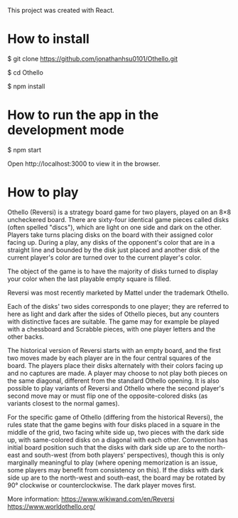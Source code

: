 This project was created with React.

# How to install

$ git clone https://github.com/jonathanhsu0101/Othello.git

$ cd Othello

$ npm install

# How to run the app in the development mode

$ npm start

Open http://localhost:3000 to view it in the browser.

# How to play

Othello (Reversi) is a strategy board game for two players, played on an 8×8 uncheckered board. There are sixty-four identical game pieces called disks (often spelled "discs"), which are light on one side and dark on the other. Players take turns placing disks on the board with their assigned color facing up. During a play, any disks of the opponent's color that are in a straight line and bounded by the disk just placed and another disk of the current player's color are turned over to the current player's color.

The object of the game is to have the majority of disks turned to display your color when the last playable empty square is filled.

Reversi was most recently marketed by Mattel under the trademark Othello.

Each of the disks' two sides corresponds to one player; they are referred to here as light and dark after the sides of Othello pieces, but any counters with distinctive faces are suitable. The game may for example be played with a chessboard and Scrabble pieces, with one player letters and the other backs.

The historical version of Reversi starts with an empty board, and the first two moves made by each player are in the four central squares of the board. The players place their disks alternately with their colors facing up and no captures are made. A player may choose to not play both pieces on the same diagonal, different from the standard Othello opening. It is also possible to play variants of Reversi and Othello where the second player's second move may or must flip one of the opposite-colored disks (as variants closest to the normal games).

For the specific game of Othello (differing from the historical Reversi), the rules state that the game begins with four disks placed in a square in the middle of the grid, two facing white side up, two pieces with the dark side up, with same-colored disks on a diagonal with each other. Convention has initial board position such that the disks with dark side up are to the north-east and south-west (from both players' perspectives), though this is only marginally meaningful to play (where opening memorization is an issue, some players may benefit from consistency on this). If the disks with dark side up are to the north-west and south-east, the board may be rotated by 90° clockwise or counterclockwise. The dark player moves first.

More information:
https://www.wikiwand.com/en/Reversi
https://www.worldothello.org/